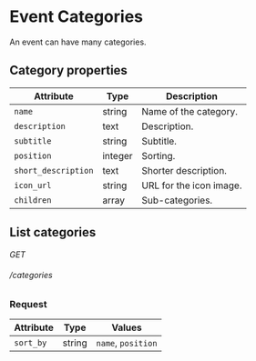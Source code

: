 # Event Categories
An event can have many categories.

## Category properties

Attribute                      | Type     | Description
------------------------------ | -------- | -----------
`name`                         | string   | Name of the category.
`description`                  | text     | Description.
`subtitle`                     | string   | Subtitle.
`position`                     | integer  | Sorting.
`short_description`            | text     | Shorter description.
`icon_url`                     | string   | URL for the icon image.
`children`                     | array    | Sub-categories.


## List categories

<div class="api-endpoint">
	<div class="endpoint-data">
		<i class="label label-get">GET</i>
		<h6>/categories</h6>
	</div>
</div>

### Request

Attribute                      | Type     | Values
------------------------------ | -------- | -----------
`sort_by`                      | string   | `name`, `position`

